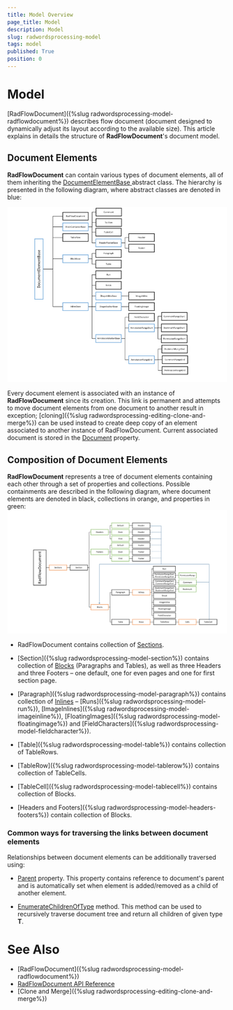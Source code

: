 ```yaml
---
title: Model Overview
page_title: Model
description: Model
slug: radwordsprocessing-model
tags: model
published: True
position: 0
---
```


# Model



[RadFlowDocument]({%slug radwordsprocessing-model-radflowdocument%}) describes flow document (document designed to dynamically adjust its layout according to the available size). This article explains in details the structure of __RadFlowDocument__'s document model.
      

## Document Elements

__RadFlowDocument__ can contain various types of document elements, all of them inheriting the [DocumentElementBase ](http://docs.telerik.com/devtools/document-processing/api/html/T_Telerik_Windows_Documents_Flow_Model_DocumentElementBase.htm) abstract class. The hierarchy is presented in the following diagram, where abstract classes are denoted in blue:      
  
![Rad Words Processing Model 04](images/RadWordsProcessing_Model_04.png)

Every document element is associated with an instance of __RadFlowDocument__ since its creation. This link is permanent and attempts to move document elements from one document to another result in exception; [cloning]({%slug radwordsprocessing-editing-clone-and-merge%}) can be used instead to create deep copy of an element associated to another instance of RadFlowDocument. Current associated document is stored in the [Document](http://docs.telerik.com/devtools/document-processing/api/html/P_Telerik_Windows_Documents_Flow_Model_DocumentElementBase_Document.htm) property.
        

## Composition of Document Elements

__RadFlowDocument__ represents a tree of document elements containing each other through a set of properties and collections. Possible containments are described in the following diagram, where document elements are denoted in black, collections in orange, and properties in green:
![Rad Words Processing Model 05](images/RadWordsProcessing_Model_05.png)

* RadFlowDocument contains collection of [Sections](http://docs.telerik.com/devtools/document-processing/api/html/P_Telerik_Windows_Documents_Flow_Model_RadFlowDocument_Sections.htm).
            

* [Section]({%slug radwordsprocessing-model-section%}) contains collection of [Blocks](http://docs.telerik.com/devtools/document-processing/api/html/T_Telerik_Windows_Documents_Flow_Model_BlockBase.htm) (Paragraphs and Tables), as well as three Headers and three Footers – one default, one for even pages and one for first section page.
            

* [Paragraph]({%slug radwordsprocessing-model-paragraph%}) contains collection of [Inlines](http://docs.telerik.com/devtools/document-processing/api/html/T_Telerik_Windows_Documents_Flow_Model_InlineBase.htm) – [Runs]({%slug radwordsprocessing-model-run%}), [ImageInlines]({%slug radwordsprocessing-model-imageinline%}), [FloatingImages]({%slug radwordsprocessing-model-floatingimage%}) and [FieldCharacters]({%slug radwordsprocessing-model-fieldcharacter%}).
            

* [Table]({%slug radwordsprocessing-model-table%}) contains collection of TableRows.
            

* [TableRow]({%slug radwordsprocessing-model-tablerow%})  contains collection of TableCells.
            

* [TableCell]({%slug radwordsprocessing-model-tablecell%}) contains collection of Blocks.
            

* [Headers and Footers]({%slug radwordsprocessing-model-headers-footers%}) contain collection of Blocks.
            

### Common ways for traversing the links between document elements

Relationships between document elements can be additionally traversed using:
            

* [Parent](http://docs.telerik.com/devtools/document-processing/api/html/P_Telerik_Windows_Documents_Flow_Model_DocumentElementBase_Parent.htm) property. This property contains reference to document's parent and is automatically set when element is added/removed as a child of another element.
                

* [EnumerateChildrenOfType<T>](http://docs.telerik.com/devtools/document-processing/api/html/M_Telerik_Windows_Documents_Flow_Model_DocumentElementBase_EnumerateChildrenOfType__1.htm) method. This method can be used to recursively traverse document tree and return all children of given type __T__.
                

# See Also

 * [RadFlowDocument]({%slug radwordsprocessing-model-radflowdocument%})
 * [RadFlowDocument API Reference](http://docs.telerik.com/devtools/document-processing/api/html/T_Telerik_Windows_Documents_Flow_Model_RadFlowDocument.htm)
 * [Clone and Merge]({%slug radwordsprocessing-editing-clone-and-merge%})
